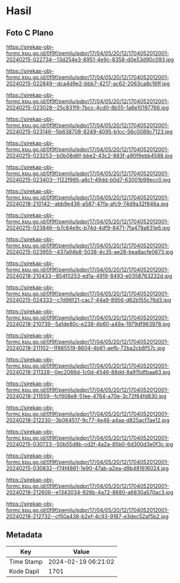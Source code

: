 # Hasil

## Foto C Plano

https://sirekap-obj-formc.kpu.go.id/0f9f/pemilu/pdpr/17/04/05/20/12/1704052012001-20240215-022734--13d254e3-8951-4e9c-8358-d0e53d90c093.jpg

https://sirekap-obj-formc.kpu.go.id/0f9f/pemilu/pdpr/17/04/05/20/12/1704052012001-20240215-022849--dca4d9e2-bbb7-4217-ac62-2063ca8c16ff.jpg

https://sirekap-obj-formc.kpu.go.id/0f9f/pemilu/pdpr/17/04/05/20/12/1704052012001-20240215-023028--25c831f9-7bcc-4cd0-8b55-1a8e10197766.jpg

https://sirekap-obj-formc.kpu.go.id/0f9f/pemilu/pdpr/17/04/05/20/12/1704052012001-20240215-023146--5b638708-8249-4095-b1cc-56c0089c7123.jpg

https://sirekap-obj-formc.kpu.go.id/0f9f/pemilu/pdpr/17/04/05/20/12/1704052012001-20240215-023253--b0b08d6f-bbe2-43c2-883f-a90f9ebb4588.jpg

https://sirekap-obj-formc.kpu.go.id/0f9f/pemilu/pdpr/17/04/05/20/12/1704052012001-20240215-023403--1122f995-a8c1-49dd-b0d7-63001b99ecc0.jpg

https://sirekap-obj-formc.kpu.go.id/0f9f/pemilu/pdpr/17/04/05/20/12/1704052012001-20240218-210142--abb9e436-a587-47fa-afc9-74d9a32f846a.jpg

https://sirekap-obj-formc.kpu.go.id/0f9f/pemilu/pdpr/17/04/05/20/12/1704052012001-20240215-023846--b7c84e9c-b74d-4df9-8471-7fa479a631e6.jpg

https://sirekap-obj-formc.kpu.go.id/0f9f/pemilu/pdpr/17/04/05/20/12/1704052012001-20240215-023955--437a94b8-5038-4c35-ae28-bea8acfe0673.jpg

https://sirekap-obj-formc.kpu.go.id/0f9f/pemilu/pdpr/17/04/05/20/12/1704052012001-20240218-210433--854f0253-ed1a-4919-8493-e0358763232d.jpg

https://sirekap-obj-formc.kpu.go.id/0f9f/pemilu/pdpr/17/04/05/20/12/1704052012001-20240215-024333--c7d96f21-cac7-44a9-8956-d62b155c76d3.jpg

https://sirekap-obj-formc.kpu.go.id/0f9f/pemilu/pdpr/17/04/05/20/12/1704052012001-20240218-210739--5a1de80c-e238-4b60-a49a-1979df963978.jpg

https://sirekap-obj-formc.kpu.go.id/0f9f/pemilu/pdpr/17/04/05/20/12/1704052012001-20240218-211102--1f885519-8604-4b61-aefb-72ba2cb8f57c.jpg

https://sirekap-obj-formc.kpu.go.id/0f9f/pemilu/pdpr/17/04/05/20/12/1704052012001-20240218-211328--0ec2066d-1c0d-4546-88dd-8a915dfbaa63.jpg

https://sirekap-obj-formc.kpu.go.id/0f9f/pemilu/pdpr/17/04/05/20/12/1704052012001-20240218-211559--fcf908e8-51ee-4764-a70e-3c72f64fd830.jpg

https://sirekap-obj-formc.kpu.go.id/0f9f/pemilu/pdpr/17/04/05/20/12/1704052012001-20240218-212230--3b064517-9c77-4e46-a4aa-d825acf7ae12.jpg

https://sirekap-obj-formc.kpu.go.id/0f9f/pemilu/pdpr/17/04/05/20/12/1704052012001-20240215-030723--50b55d8b-cd2f-4a2a-85b0-6d300d3e0f3c.jpg

https://sirekap-obj-formc.kpu.go.id/0f9f/pemilu/pdpr/17/04/05/20/12/1704052012001-20240215-030832--f74f4861-1e90-47ab-a2ea-d9b481616024.jpg

https://sirekap-obj-formc.kpu.go.id/0f9f/pemilu/pdpr/17/04/05/20/12/1704052012001-20240218-212606--e1343034-926b-4a72-8680-a6830a570ac3.jpg

https://sirekap-obj-formc.kpu.go.id/0f9f/pemilu/pdpr/17/04/05/20/12/1704052012001-20240218-212732--cf50a438-b2ef-4c93-9187-e3dec52af5b2.jpg


## Metadata

| Key        | Value               |
| ---------- | ------------------- |
| Time Stamp | 2024-02-19 06:21:02 |
| Kode Dapil | 1701                |



